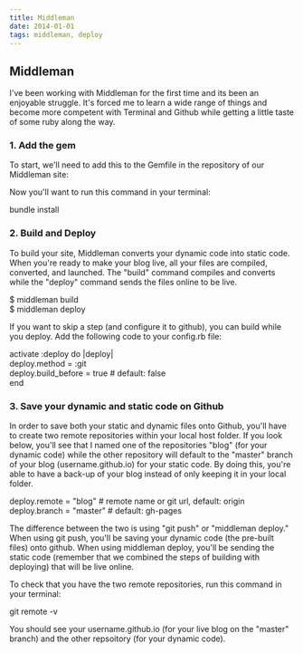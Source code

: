 ```yaml
---
title: Middleman
date: 2014-01-01
tags: middleman, deploy
---
```

<article>
<h1>Middleman</h1>
<p>I've been working with Middleman for the first time and its been an enjoyable struggle. It's forced me to learn a wide range of things and become more competent with Terminal and Github while getting a little taste of some ruby along the way.</p>

<h3>1. Add the gem</h3>
<p>To start, we'll need to add this to the Gemfile in the repository of our Middleman site:</p>

<script src="https://gist.github.com/CassieShumway/9073486.js"></script>

<p>Now you'll want to run this command in your terminal:</p> 
<div class="example">bundle install</div>

<h3>2. Build and Deploy</h3>
<p>To build your site, Middleman converts your dynamic code into static code. When you're ready to make your blog live, all your files are compiled, converted, and launched. The "build" command compiles and converts while the "deploy" command sends the files online to be live.</p>

<div class="example">$ middleman build
<br />$ middleman deploy</div>

<p>If you want to skip a step (and configure it to github), you can build while you deploy. Add the following code to your config.rb file:</p>

<div class="example">activate :deploy do |deploy|
  <br />deploy.method = :git
  <br />deploy.build_before = true # default: false
  <br />end
</div>

<h3>3. Save your dynamic and static code on Github</h3>
<p>In order to save both your static and dynamic files onto Github, you'll have to create two remote repositories within your local host folder. If you look below, you'll see that I named one of the repositories "blog" (for your dynamic code) while the other repository will default to the "master" branch of your blog (username.github.io) for your static code. By doing this, you're able to have a back-up of your blog instead of only keeping it in your local folder.</p>

<div class="example">deploy.remote   = "blog" # remote name or git url, default: origin
	<br />deploy.branch   = "master" # default: gh-pages
</div>

<p>The difference between the two is using "git push" or "middleman deploy." When using git push, you'll be saving your dynamic code (the pre-built files) onto github. When using middleman deploy, you'll be sending the static code (remember that we combined the steps of building with deploying) that will be live online.</p>

<p class="blog-text">To check that you have the two remote repositories, run this command in your terminal:</p>

<div class="example">git remote -v</div>

<p>You should see your username.github.io (for your live blog on the "master" branch) and the other repsoitory (for your dynamic code).</p>
</article>